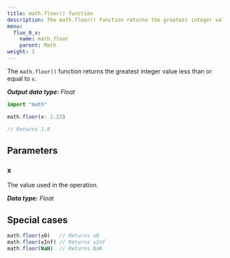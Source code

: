 ```yaml
---
title: math.floor() function
description: The math.floor() function returns the greatest integer value less than or equal to `x`.
menu:
  flux_0_x:
    name: math.floor
    parent: Math
weight: 1
---
```


The `math.floor()` function returns the greatest integer value less than or equal to `x`.

_**Output data type:** Float_

```js
import "math"

math.floor(x: 1.22)

// Returns 1.0
```

## Parameters

### x
The value used in the operation.

_**Data type:** Float_

## Special cases
```js
math.floor(±0)   // Returns ±0
math.floor(±Inf) // Returns ±Inf
math.floor(NaN)  // Returns NaN
```
